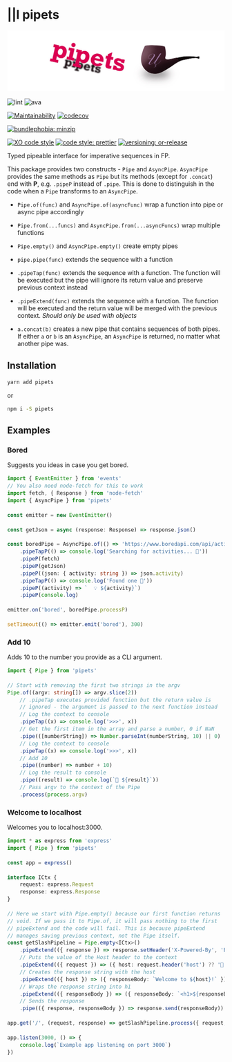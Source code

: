 # ||l pipets

![pipets logo](./images/logo.jpeg)

![lint](https://github.com/orlovedev/pipets/workflows/lint/badge.svg)
![ava](https://github.com/orlovedev/pipets/workflows/AVA/badge.svg)

[![Maintainability](https://api.codeclimate.com/v1/badges/47fea726a5dfd86413cf/maintainability)](https://codeclimate.com/github/orlovedev/pipets/maintainability)
[![codecov](https://codecov.io/gh/orlovedev/pipets/branch/main/graph/badge.svg)](https://codecov.io/gh/orlovedev/pipets)

[![bundlephobia: minzip](https://img.shields.io/bundlephobia/minzip/pipets)](https://bundlephobia.com/result?p=pipets)

[![XO code style](https://img.shields.io/badge/code_style-XO-5ed9c7.svg)](https://github.com/xojs/xo)
[![code style: prettier](https://img.shields.io/badge/code_style-prettier-ff69b4.svg)](https://github.com/prettier/prettier)
[![versioning: or-release](https://img.shields.io/badge/versioning-%7C%7Cr-E76D83.svg)](https://github.com/orlovedev/or-release)

Typed pipeable interface for imperative sequences in FP.

This package provides two constructs - `Pipe` and `AsyncPipe`. `AsyncPipe` provides the same methods as `Pipe` but its methods (except for `.concat`) end with **P**, e.g. `.pipeP` instead of `.pipe`. This is done to distinguish in the code when a `Pipe` transforms to an `AsyncPipe`.

- `Pipe.of(func)` and `AsyncPipe.of(asyncFunc)` wrap a function into pipe or async pipe accordingly
- `Pipe.from(...funcs)` and `AsyncPipe.from(...asyncFuncs)` wrap multiple functions
- `Pipe.empty()` and `AsyncPipe.empty()` create empty pipes

- `pipe.pipe(func)` extends the sequence with a function
- `.pipeTap(func)` extends the sequence with a function. The function will be executed but the pipe will ignore its return value and preserve previous context instead
- `.pipeExtend(func)` extends the sequence with a function. The function will be executed and the return value will be merged with the previous context. _Should only be used with objects_
- `a.concat(b)` creates a new pipe that contains sequences of both pipes. If either `a` or `b` is an `AsyncPipe`, an `AsyncPipe` is returned, no matter what another pipe was.

## Installation

```sh
yarn add pipets
```

or

```sh
npm i -S pipets
```

## Examples

### Bored

Suggests you ideas in case you get bored.

```typescript
import { EventEmitter } from 'events'
// You also need node-fetch for this to work
import fetch, { Response } from 'node-fetch'
import { AsyncPipe } from 'pipets'

const emitter = new EventEmitter()

const getJson = async (response: Response) => response.json()

const boredPipe = AsyncPipe.of(() => 'https://www.boredapi.com/api/activity')
	.pipeTapP(() => console.log('Searching for activities... 🤔'))
	.pipeP(fetch)
	.pipeP(getJson)
	.pipeP((json: { activity: string }) => json.activity)
	.pipeTapP(() => console.log('Found one 🎉'))
	.pipeP((activity) => `  💡 ${activity}`)
	.pipeP(console.log)

emitter.on('bored', boredPipe.processP)

setTimeout(() => emitter.emit('bored'), 300)
```

### Add 10

Adds 10 to the number you provide as a CLI argument.

```typescript
import { Pipe } from 'pipets'

// Start with removing the first two strings in the argv
Pipe.of((argv: string[]) => argv.slice(2))
	// .pipeTap executes provided function but the return value is
	// ignored - the argument is passed to the next function instead
	// Log the context to console
	.pipeTap((x) => console.log('>>>', x))
	// Get the first item in the array and parse a number, 0 if NaN
	.pipe(([numberString]) => Number.parseInt(numberString, 10) || 0)
	// Log the context to console
	.pipeTap((x) => console.log('>>>', x))
	// Add 10
	.pipe((number) => number + 10)
	// Log the result to console
	.pipe((result) => console.log(`🧮 ${result}`))
	// Pass argv to the context of the Pipe
	.process(process.argv)
```

### Welcome to localhost

Welcomes you to localhost:3000.

```typescript
import * as express from 'express'
import { Pipe } from 'pipets'

const app = express()

interface ICtx {
	request: express.Request
	response: express.Response
}

// Here we start with Pipe.empty() because our first function returns
// void. If we pass it to Pipe.of, it will pass nothing to the first
// pipeExtend and the code will fail. This is because pipeExtend
// manages saving previous context, not the Pipe itself.
const getSlashPipeline = Pipe.empty<ICtx>()
	.pipeExtend(({ response }) => response.setHeader('X-Powered-By', 'Express with Pipe'))
	// Puts the value of the Host header to the context
	.pipeExtend(({ request }) => ({ host: request.header('host') ?? '🤔' }))
	// Creates the response string with the host
	.pipeExtend(({ host }) => ({ responseBody: `Welcome to ${host}!` }))
	// Wraps the response string into h1
	.pipeExtend(({ responseBody }) => ({ responseBody: `<h1>${responseBody}</h1>` }))
	// Sends the response
	.pipe(({ response, responseBody }) => response.send(responseBody))

app.get('/', (request, response) => getSlashPipeline.process({ request, response }))

app.listen(3000, () => {
	console.log(`Example app listening on port 3000`)
})
```
